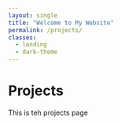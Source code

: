 ```yaml
---
layout: single
title: "Welcome to My Website"
permalink: /projects/
classes:
  - landing
  - dark-theme
---
```


# Projects

This is teh projects page
